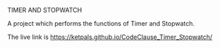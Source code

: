 TIMER AND STOPWATCH

A project which performs the functions of Timer and Stopwatch.

The live link is https://ketpals.github.io/CodeClause_Timer_Stopwatch/
